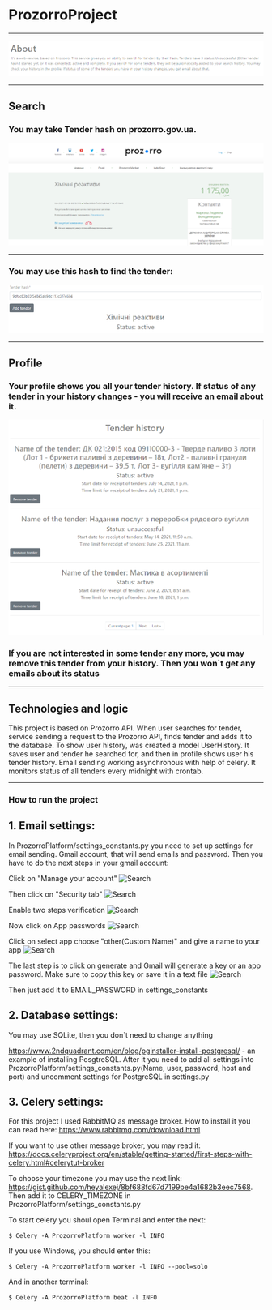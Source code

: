 # ProzorroProject
____
![About](https://github.com/Alekseev0/images/blob/main/About.PNG)
____
## Search
### You may take Tender hash on prozorro.gov.ua.

![Prozorro](https://github.com/Alekseev0/images/blob/main/Prozorro.gov.ua.PNG)

____

### You may use this hash to find the tender:

![Search](https://github.com/Alekseev0/images/blob/main/TenderSearch.PNG)

____
## Profile
###  Your profile shows you all your tender history. If status of any tender in your history changes - you will receive an email about it.

![Search](https://github.com/Alekseev0/images/blob/main/Profile.PNG)

###  If you are not interested in some tender any more, you may remove this tender from your history. Then you won`t get any emails about its status
____
## Technologies and logic

This project is based on Prozorro API. When user searches for tender, service sending a request to the Prozorro API, finds tender and adds it to the database. 
To show user history, was created a model UserHistory. It saves user and tender he searched for, and then in profile shows user his tender history.
Email sending working asynchronous with help of celery. It monitors status of all tenders every midnight with crontab.

____
### How to run the project

## 1. Email settings:
In ProzorroPlatform/settings_constants.py you need to set up settings for email sending. Gmail account, that will send emails and password. Then you have to do the next steps in your gmail account:

Click on "Manage your account"
![Search](https://res.cloudinary.com/practicaldev/image/fetch/s--fE1hYfre--/c_limit%2Cf_auto%2Cfl_progressive%2Cq_auto%2Cw_880/https://snipboard.io/L58jDC.jpg)

Then click on "Security tab"
![Search](https://res.cloudinary.com/practicaldev/image/fetch/s--ZlEawP28--/c_limit%2Cf_auto%2Cfl_progressive%2Cq_auto%2Cw_880/https://lh3.googleusercontent.com/pw/ACtC-3e_6aPStbMIv0ANp4Iu6OMfDlwZKfWxKUjyqb_REB5m3dCrtG3jAsMaGZ013K8M5jMy3crB9FtoR7Il54aBh7kcM8RqJed6gDIHfFSWxbYeJfC7NXbihFby3fp2Vkw7cJQyeF0m-dJKQgMScsPXoH5h%3Dw1888-h861-no%3Fauthuser%3D0)

Enable two steps verification
![Search](https://res.cloudinary.com/practicaldev/image/fetch/s--9JGiAb33--/c_limit%2Cf_auto%2Cfl_progressive%2Cq_auto%2Cw_880/https://lh3.googleusercontent.com/pw/ACtC-3eWoQjfXlmn1lYATXGi8KKOAoslgdvuK6pXA1VmerWuQWl46ELbqQ4OrpjGdQxVwqWfjnnKMYSYTYtwwxRAU3H266JyOxZ6aH3Srhp33lHregF5GoV-ZWxnoR4WguJtAiavzTvIM_Xxr2EgLpXEae1g%3Dw1913-h867-no%3Fauthuser%3D0)


Now click on App passwords
![Search](https://res.cloudinary.com/practicaldev/image/fetch/s--zHFKbsT3--/c_limit%2Cf_auto%2Cfl_progressive%2Cq_auto%2Cw_880/https://lh3.googleusercontent.com/pw/ACtC-3dMYd_TZpn5IbXTP2YgX6cGcGR-PgY5MXSNugjMn-MNfwzLV-78-ZdGzJhfN4YXN4zX2M7VSRMD9eZCPNnItFik3akf6D7CObjRFGY8M_VPIVkkkEmoCu7-h1Xs8LRuDNG97AYZzM8H_Ylst9CE_4pK%3Dw1913-h867-no%3Fauthuser%3D0)

Click on select app choose "other(Custom Name)" and give a name to your app
![Search](https://res.cloudinary.com/practicaldev/image/fetch/s--z4ZHmmg0--/c_limit%2Cf_auto%2Cfl_progressive%2Cq_auto%2Cw_880/https://lh3.googleusercontent.com/pw/ACtC-3c-yMkJ2aq5EER9h7BEuN5-TpwPN1OlNKppFhP0uyOjRfcNMtLX0-MflzIKxkbG0-DCnGF7mWMBeVLjni1y9k_KWyLBYexHiriP3rAxol2Q_tu5Zv5ZVfG1sOkxViQOCr9UlNZf__1p73TiYhBGCi_-%3Dw1916-h866-no%3Fauthuser%3D0)

The last step is to click on generate and Gmail will generate a key or an app password. Make sure to copy this key or save it in a text file
![Search](https://res.cloudinary.com/practicaldev/image/fetch/s--Od2oNBNn--/c_limit%2Cf_auto%2Cfl_progressive%2Cq_auto%2Cw_880/https://lh3.googleusercontent.com/pw/ACtC-3cch9URVsSAod-iG5bYAr4eitVATszD4mQkDXSuJEKfEkB587rrhKT409WahJTbYRH8Oz6_6EL4B_Jbhb6q70vRVDnn8Rqht2nkn0EgQfzr6usptPsXf4wnhjPV-XU2qgumfxRCs3mLNGFCYMkVYyGW%3Dw1916-h866-no%3Fauthuser%3D0)

Then just add it to EMAIL_PASSWORD in settings_constants


## 2. Database settings:

You may use SQLite, then you don`t need to change anything

https://www.2ndquadrant.com/en/blog/pginstaller-install-postgresql/ - an example of installing PosgtreSQL. After it you need to add all settings into ProzorroPlatform/settings_constants.py(Name, user, password, host and port) and uncomment settings for PostgreSQL in settings.py



## 3. Celery settings:

For this project I used RabbitMQ as message broker. How to install it you can read here: https://www.rabbitmq.com/download.html


If you want to use other message broker, you may read it: https://docs.celeryproject.org/en/stable/getting-started/first-steps-with-celery.html#celerytut-broker


To choose your timezone you may use the next link: https://gist.github.com/heyalexej/8bf688fd67d7199be4a1682b3eec7568. Then add it to CELERY_TIMEZONE in ProzorroPlatform/settings_constants.py

To start celery you shoul open Terminal and enter the next:

```
$ Celery -A ProzorroPlatform worker -l INFO
```


If you use Windows, you should enter this:

```
$ Celery -A ProzorroPlatform worker -l INFO --pool=solo
```


And in another terminal:

```
$ Celery -A ProzorroPlatform beat -l INFO
```












